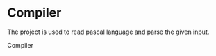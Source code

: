Compiler
========

The project is used to read pascal language and parse the given input.

Compiler
